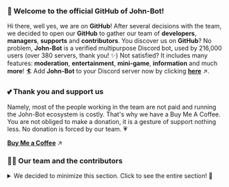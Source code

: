### 👋 Welcome to the official GitHub of John-Bot!
Hi there, well yes, we are on **GitHub**! After several decisions with the team, we decided to open our **GitHub** to gather our team of **developers**, **managers**, **supports** and **contributors**. You discover us on **GitHub**? No problem, **John-Bot** is a verified multipurpose Discord bot, used by 216,000 users (over 380 servers, thank you! ✨) Not satisfied? It includes many features: **moderation**, **entertainment**, **mini-game**, **information** and much **more**! 🏄 Add **John-Bot** to your Discord server now by clicking **[here](https://discord.com/oauth2/authorize?client_id=958547309728256081&scope=bot%20applications.commands&permissions=545460321791)** ↗️.

### 💕 Thank you and support us
Namely, most of the people working in the team are not paid and running the John-Bot ecosystem is costly. That's why we have a Buy Me A Coffee. You are not obliged to make a donation, it is a gesture of support nothing less. No donation is forced by our team. 💗

**[Buy Me a Coffee](https://www.buymeacoffee.com/johnbot)** ↗️

### 🧙‍♂️ Our team and the contributors
<details> 
	<summary>We decided to minimize this section. Click to see the entire section! 👀</summary>
	<br>
<table>
  <tr>
    <td align="center"><a href="https://github.com/Zzerium"><img src="https://github.com/Zzerium.png?size=100" width="100px;" alt=""/><br /><sub><b>Alexis™ / Zzerium</b></sub></a><br /><a href="https://allcontributors.org/docs/en/emoji-key" title="Project Creator">👑</a> <a href="https://allcontributors.org/docs/en/emoji-key" title="Business Development">💼</a> <a href="https://allcontributors.org/docs/en/emoji-key" title="Code">💻</a> <a href="https://allcontributors.org/docs/en/emoji-key" title="Documentation">📖</a> <br /><a href="https://allcontributors.org/docs/en/emoji-key" title="Ideas & Planning">🤔</a> <a href="https://allcontributors.org/docs/en/emoji-key" title="Project Management">📆</a> <a href="https://allcontributors.org/docs/en/emoji-key" title="Infrastructure">🚇</a></td>
    <td align="center"><a href="https://github.com/Mathis8257"><img src="https://avatars.githubusercontent.com/u/97000678?v=4" width="100px;" alt=""/><br /><sub><b>Mathis</b></sub></a><br /><a href="https://allcontributors.org/docs/en/emoji-key" title="Answering Questions">💬</a> <a href="https://allcontributors.org/docs/en/emoji-key" title="Reviewed Pull Requests">👀</a> <br /><a href="https://allcontributors.org/docs/en/emoji-key" title="Translation">🌍</a> <a href="https://allcontributors.org/docs/en/emoji-key" title="Ideas & Planning">🤔 <a href="https://allcontributors.org/docs/en/emoji-key" title="User Testing">📓</a></a></td></td>
    <td align="center"><a href="https://dribbble.com/Slint"><img src="https://cdn.dribbble.com/users/5513694/avatars/normal/18f5f7bd00631560a00b113b5d079353.png?1650215238" width="100px;" alt=""/><br /><sub><b>Slint</b></sub></a><br /><a href="https://allcontributors.org/docs/en/emoji-key" title="Design">🎨</a> <br />ㅤ</td>
   </tr>
</details>

<!-- Written by Alexis & Neldox -->
